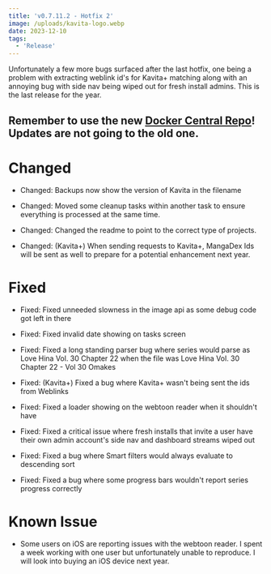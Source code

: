 ```yaml
---
title: 'v0.7.11.2 - Hotfix 2'
image: /uploads/kavita-logo.webp
date: 2023-12-10
tags:
  - 'Release'
---
```


Unfortunately a few more bugs surfaced after the last hotfix, one being a problem with extracting weblink id's for Kavita+ matching along with an annoying bug with side nav being wiped out for fresh install admins. This is the last release for the year.



## Remember to use the new [Docker Central Repo](https://hub.docker.com/r/jvmilazz0/kavita)! Updates are not going to the old one. 



# Changed

- Changed: Backups now show the version of Kavita in the filename

- Changed: Moved some cleanup tasks within another task to ensure everything is processed at the same time.

- Changed: Changed the readme to point to the correct type of projects.

- Changed: (Kavita+) When sending requests to Kavita+, MangaDex Ids will be sent as well to prepare for a potential enhancement next year.



# Fixed

- Fixed: Fixed unneeded slowness in the image api as some debug code got left in there

- Fixed: Fixed invalid date showing on tasks screen

- Fixed: Fixed a long standing parser bug where series would parse as Love Hina Vol. 30 Chapter 22 when the file was Love Hina Vol. 30 Chapter 22 - Vol 30 Omakes

- Fixed: (Kavita+) Fixed a bug where Kavita+ wasn't being sent the ids from Weblinks

- Fixed: Fixed a loader showing on the webtoon reader when it shouldn't have

- Fixed: Fixed a critical issue where fresh installs that invite a user have their own admin account's side nav and dashboard streams wiped out

- Fixed: Fixed a bug where Smart filters would always evaluate to descending sort

- Fixed: Fixed a bug where some progress bars wouldn't report series progress correctly



# Known Issue

- Some users on iOS are reporting issues with the webtoon reader. I spent a week working with one user but unfortunately unable to reproduce. I will look into buying an iOS device next year. 

